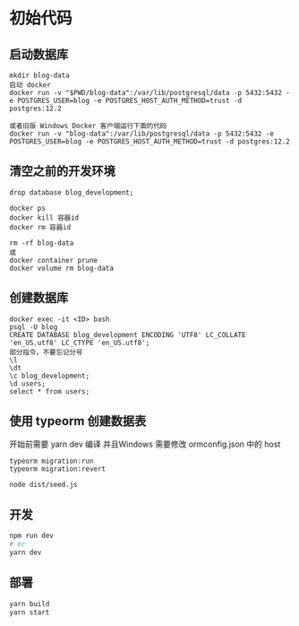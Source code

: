 # 初始代码

## 启动数据库

```
mkdir blog-data
启动 docker
docker run -v "$PWD/blog-data":/var/lib/postgresql/data -p 5432:5432 -e POSTGRES_USER=blog -e POSTGRES_HOST_AUTH_METHOD=trust -d postgres:12.2

或者旧版 Windows Docker 客户端运行下面的代码
docker run -v "blog-data":/var/lib/postgresql/data -p 5432:5432 -e POSTGRES_USER=blog -e POSTGRES_HOST_AUTH_METHOD=trust -d postgres:12.2
```

## 清空之前的开发环境
```
drop database blog_development;

docker ps
docker kill 容器id
docker rm 容器id

rm -rf blog-data
或
docker container prune
docker volume rm blog-data
```

## 创建数据库
```
docker exec -it <ID> bash
psql -U blog
CREATE DATABASE blog_development ENCODING 'UTF8' LC_COLLATE 'en_US.utf8' LC_CTYPE 'en_US.utf8';
部分指令，不要忘记分号
\l
\dt
\c blog_development;
\d users;
select * from users;
```

## 使用 typeorm 创建数据表
开始前需要 yarn dev 编译 并且Windows 需要修改 ormconfig.json 中的 host
```
typeorm migration:run
typeorm migration:revert

node dist/seed.js
```

## 开发
```bash
npm run dev
# or
yarn dev
```

## 部署
```bash
yarn build
yarn start
```